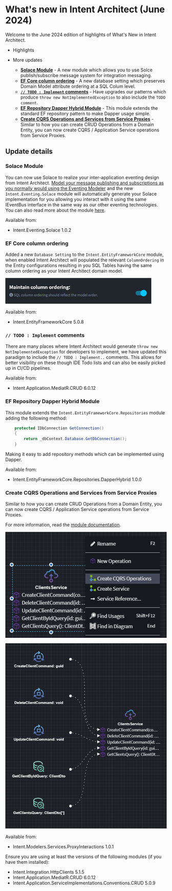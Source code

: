 # What's new in Intent Architect (June 2024)

Welcome to the June 2024 edition of highlights of What's New in Intent Architect.

- Highlights

- More updates
  - **[Solace Module](#solace-module)** - A new module which allows you to use Solce publish/subscribe message system for integration messaging.
  - **[EF Core column ordering](#ef-core-column-ordering)** - A new database setting which preserves Domain Model attribute ordering at a SQL Colum level.
  - **[`// TODO : Implement` comments](#-todo--implement-comments)** - Have upgrades our patterns which produce `throw new NotImplementedException` to also include the `TODO comment`.
  - **[EF Repository Dapper Hybrid Module](#ef-core-column-ordering)** - This module extends the standard EF repository pattern to make Dapper usage simple.
  - **[Create CQRS Operations and Services from Service Proxies](#create-cqrs-operations-and-services-from-service-proxies)** - Similar to how you can create CRUD Operations from a Domain Entity, you can now create CQRS / Application Service operations from Service Proxies.

## Update details

### Solace Module

You can now use Solace to realize your inter-application eventing design from Intent Architect. [Model your message publishing and subscriptions as you normally would using the Eventing Modeler](https://github.com/IntentArchitect/Intent.Modules/blob/development/Modules/Intent.Modules.Modelers.Eventing/README.md) and the new `Intent.Eventing.Solace` module will automatically generate your Solace implementation  for you allowing you interact with it using the same IEventBus interface in the same way as our other eventing technologies. You can also read more about the module [here](https://github.com/IntentArchitect/Intent.Modules.NET/blob/development/Modules/Intent.Modules.Eventing.Solace/README.md).

Available from:

- Intent.Eventing.Solace 1.0.2

### EF Core column ordering

Added a new `Database Setting` to the `Intent.EntityFrameworkCore` module, when enabled Intent Architect will populated the relevant `ColumnOrdering` in the Entity configurations resulting in you SQL Tables having the same column ordering as your Intent Architect domain model.

![Setting](images/maintain-column-ordering.png)

Available from:

- Intent.EntityFrameworkCore 5.0.8

### `// TODO : Implement` comments

There are many places where Intent Architect would generate `throw new NotImplementedException` for developers to implement, we have updated this paradigm to include the `// TODO : Implement..` comments. This allows for better visibility on these though IDE Todo lists and can also be easily picked up in CI/CD pipelines.

Available from:

- Intent.Application.MediatR.CRUD 6.0.12

### EF Repository Dapper Hybrid Module

This module extends the `Intent.EntityFrameworkCore.Repositories` module adding the following method:

```csharp
    protected IDbConnection GetConnection()
    {
        return _dbContext.Database.GetDbConnection();
    }
```

Making it easy to add repository methods which can be implemented using Dapper.

Available from:

- Intent.EntityFrameworkCore.Repositories.DapperHybrid 1.0.0

### Create CQRS Operations and Services from Service Proxies

Similar to how you can create CRUD Operations from a Domain Entity, you can now create CQRS / Application Service operations from Service Proxies.

For more information, read the [module documentation](https://github.com/IntentArchitect/Intent.Modules/blob/master/Modules/Intent.Modules.Modelers.Services.ProxyInteractions/README.md).

![Context Menu](images/service-proxies-creation-menu.png)

![Created Services](images/service-proxies-created-diagram.png)

Available from:

- Intent.Modelers.Services.ProxyInteractions 1.0.1

Ensure you are using at least the versions of the following modules (if you have them installed):

- Intent.Integration.HttpClients 5.1.5
- Intent.Application.MediatR.CRUD 6.0.12
- Intent.Application.ServiceImplementations.Conventions.CRUD 5.0.9
